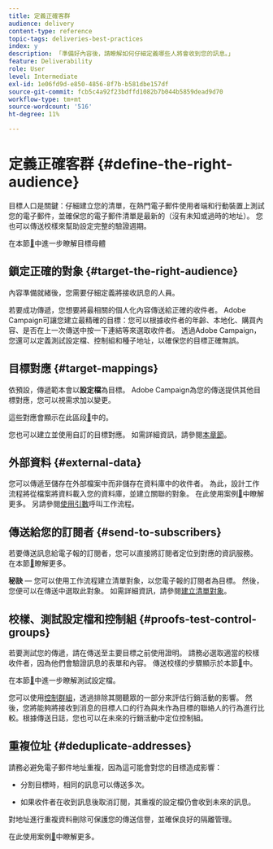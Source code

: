 ```yaml
---
title: 定義正確客群
audience: delivery
content-type: reference
topic-tags: deliveries-best-practices
index: y
description: 「準備好內容後，請瞭解如何仔細定義哪些人將會收到您的訊息。」
feature: Deliverability
role: User
level: Intermediate
exl-id: 1e06fd9d-e850-4856-8f7b-b581dbe157df
source-git-commit: fcb5c4a92f23bdffd1082b7b044b5859dead9d70
workflow-type: tm+mt
source-wordcount: '516'
ht-degree: 11%

---
```


# 定義正確客群 {#define-the-right-audience}

目標人口是關鍵：仔細建立您的清單，在熱門電子郵件使用者端和行動裝置上測試您的電子郵件，並確保您的電子郵件清單是最新的（沒有未知或過時的地址）。 您也可以傳送校樣來幫助設定完整的驗證週期。

在本節[&#128279;](../../audiences/using/selecting-an-audience-in-a-message.md)中進一步瞭解目標母體

## 鎖定正確的對象 {#target-the-right-audience}

內容準備就緒後，您需要仔細定義將接收訊息的人員。

若要成功傳遞，您想要將最相關的個人化內容傳送給正確的收件者。 Adobe Campaign可讓您建立最精確的目標：您可以根據收件者的年齡、本地化、購買內容、是否在上一次傳送中按一下連結等來選取收件者。 透過Adobe Campaign，您還可以定義測試設定檔、控制組和種子地址，以確保您的目標正確無誤。

## 目標對應 {#target-mappings}

依預設，傳遞範本會以&#x200B;**設定檔**&#x200B;為目標。 Adobe Campaign為您的傳送提供其他目標對應，您可以視需求加以變更。

這些對應會顯示在此區段[&#128279;](../../automating/using/query.md#targeting-dimensions-and-resources)中的。

您也可以建立並使用自訂的目標對應。 如需詳細資訊，請參閱[本章節](../../administration/using/target-mappings-in-campaign.md)。

## 外部資料 {#external-data}

您可以傳遞至儲存在外部檔案中而非儲存在資料庫中的收件者。 為此，設計工作流程將從檔案將資料載入您的資料庫，並建立關聯的對象。  在此使用案例[&#128279;](../../automating/using/use-case-calling-workflow.md)中瞭解更多。 另請參閱[使用引數](../../automating/using/calling-a-workflow-with-external-parameters.md)呼叫工作流程。

## 傳送給您的訂閱者 {#send-to-subscribers}

若要傳送訊息給電子報的訂閱者，您可以直接將訂閱者定位到對應的資訊服務。 在本節[&#128279;](../../audiences/using/about-subscriptions.md)瞭解更多。

**秘訣** — 您可以使用工作流程建立清單對象，以您電子報的訂閱者為目標。 然後，您便可以在傳送中選取此對象。 如需詳細資訊，請參閱[建立清單對象](../../audiences/using/creating-audiences.md#creating-list-audiences)。

## 校樣、測試設定檔和控制組 {#proofs-test-control-groups}

若要測試您的傳遞，請在傳送至主要目標之前使用證明。
請務必選取適當的校樣收件者，因為他們會驗證訊息的表單和內容。 傳送校樣的步驟顯示於本節[&#128279;](../../sending/using/sending-proofs.md)中。

在本節[&#128279;](../../audiences/using/managing-test-profiles.md)中進一步瞭解測試設定檔。

您可以使用[控制群組](../../sending/using/control-group.md)，透過排除其閱聽眾的一部分來評估行銷活動的影響。 然後，您將能夠將接收到消息的目標人口的行為與未作為目標的聯絡人的行為進行比較。根據傳送日誌，您也可以在未來的行銷活動中定位控制組。

## 重複位址 {#deduplicate-addresses}

請務必避免電子郵件地址重複，因為這可能會對您的目標造成影響：

* 分割目標時，相同的訊息可以傳送多次。

* 如果收件者在收到訊息後取消訂閱，其重複的設定檔仍會收到未來的訊息。

對地址進行重複資料刪除可保護您的傳送信譽，並確保良好的隔離管理。

在此使用案例[&#128279;](../../automating/using/deduplicating-data-imported-file.md)中瞭解更多。
